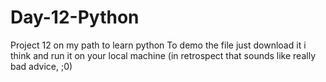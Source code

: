 # Day-12-Python
Project 12 on my path to learn python
To demo the file just download it i think and run it on your local machine
(in retrospect that sounds like really bad advice, ;0)
